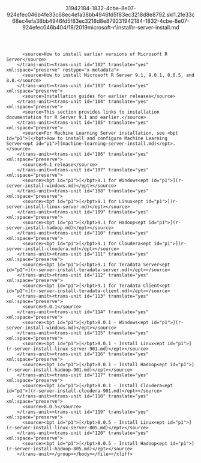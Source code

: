 <?xml version="1.0"?><xliff version="1.2" xmlns="urn:oasis:names:tc:xliff:document:1.2" xmlns:xsi="http://www.w3.org/2001/XMLSchema-instance" xsi:schemaLocation="urn:oasis:names:tc:xliff:document:1.2 xliff-core-1.2-transitional.xsd"><file datatype="xml" original="r-server-install.md" source-language="en-US" target-language="en-US"><header><tool tool-id="mdxliff" tool-name="mdxliff" tool-version="1.0-d1654b2" tool-company="Microsoft" /><xliffext:skl_file_name xmlns:xliffext="urn:microsoft:content:schema:xliffextensions">31942184-1832-4cbe-8e07-924efec046b4fe33c68ec4efa38bb4946fd5f83ec3218d8e8792.skl</xliffext:skl_file_name><xliffext:version xmlns:xliffext="urn:microsoft:content:schema:xliffextensions">1.2</xliffext:version><xliffext:ms.openlocfilehash xmlns:xliffext="urn:microsoft:content:schema:xliffextensions">fe33c68ec4efa38bb4946fd5f83ec3218d8e8792</xliffext:ms.openlocfilehash><xliffext:ms.sourcegitcommit xmlns:xliffext="urn:microsoft:content:schema:xliffextensions">31942184-1832-4cbe-8e07-924efec046b4</xliffext:ms.sourcegitcommit><xliffext:ms.lasthandoff xmlns:xliffext="urn:microsoft:content:schema:xliffextensions">04/18/2019</xliffext:ms.lasthandoff><xliffext:ms.openlocfilepath xmlns:xliffext="urn:microsoft:content:schema:xliffextensions">microsoft-r\install\r-server-install.md</xliffext:ms.openlocfilepath></header><body><group id="content" extype="content"><trans-unit id="101" translate="yes" xml:space="preserve" restype="x-metadata">
          <source>How to install earlier versions of Microsoft R Server</source>
        </trans-unit><trans-unit id="102" translate="yes" xml:space="preserve" restype="x-metadata">
          <source>How to install Microsoft R Server 9.1, 9.0.1, 8.0.5, and 8.0.</source>
        </trans-unit><trans-unit id="103" translate="yes" xml:space="preserve">
          <source>Installation guides for earlier releases</source>
        </trans-unit><trans-unit id="104" translate="yes" xml:space="preserve">
          <source>This section provides links to installation documentation for R Server 9.1 and earlier.</source>
        </trans-unit><trans-unit id="105" translate="yes" xml:space="preserve">
          <source>For Machine Learning Server installation, see <bpt id="p1">[</bpt>How to install and configure Machine Learning Server<ept id="p1">](machine-learning-server-install.md)</ept>.</source>
        </trans-unit><trans-unit id="106" translate="yes" xml:space="preserve">
          <source>9.1 release</source>
        </trans-unit><trans-unit id="107" translate="yes" xml:space="preserve">
          <source><bpt id="p1">[</bpt>9.1 for Windows<ept id="p1">](r-server-install-windows.md)</ept></source>
        </trans-unit><trans-unit id="108" translate="yes" xml:space="preserve">
          <source><bpt id="p1">[</bpt>9.1 for Linux<ept id="p1">](r-server-install-linux-server.md)</ept></source>
        </trans-unit><trans-unit id="109" translate="yes" xml:space="preserve">
          <source><bpt id="p1">[</bpt>9.1 for Hadoop<ept id="p1">](r-server-install-hadoop.md)</ept></source>
        </trans-unit><trans-unit id="110" translate="yes" xml:space="preserve">
          <source><bpt id="p1">[</bpt>9.1 for Cloudera<ept id="p1">](r-server-install-cloudera.md)</ept></source>
        </trans-unit><trans-unit id="111" translate="yes" xml:space="preserve">
          <source><bpt id="p1">[</bpt>9.1 for Teradata Server<ept id="p1">](r-server-install-teradata-server.md)</ept></source>
        </trans-unit><trans-unit id="112" translate="yes" xml:space="preserve">
          <source><bpt id="p1">[</bpt>9.1 for Teradata Client<ept id="p1">](r-server-install-teradata-client.md)</ept></source>
        </trans-unit><trans-unit id="113" translate="yes" xml:space="preserve">
          <source>9.0.1</source>
        </trans-unit><trans-unit id="114" translate="yes" xml:space="preserve">
          <source><bpt id="p1">[</bpt>9.0.1 - Windows<ept id="p1">](r-server-install-windows.md)</ept></source>
        </trans-unit><trans-unit id="115" translate="yes" xml:space="preserve">
          <source><bpt id="p1">[</bpt>9.0.1 - Install Linux<ept id="p1">](r-server-install-linux-server-901.md)</ept></source>
        </trans-unit><trans-unit id="116" translate="yes" xml:space="preserve">
          <source><bpt id="p1">[</bpt>9.0.1 - Install Hadoop<ept id="p1">](r-server-install-hadoop-901.md)</ept></source>
        </trans-unit><trans-unit id="117" translate="yes" xml:space="preserve">
          <source><bpt id="p1">[</bpt>9.0.1 - Install Cloudera<ept id="p1">](r-server-install-cloudera-901.md)</ept></source>
        </trans-unit><trans-unit id="118" translate="yes" xml:space="preserve">
          <source>8.0.5</source>
        </trans-unit><trans-unit id="119" translate="yes" xml:space="preserve">
          <source><bpt id="p1">[</bpt>8.0.5 - Install Linux<ept id="p1">](r-server-install-linux-server-805.md)</ept></source>
        </trans-unit><trans-unit id="120" translate="yes" xml:space="preserve">
          <source><bpt id="p1">[</bpt>8.0.5 - Install Hadoop<ept id="p1">](r-server-install-hadoop-805.md)</ept></source>
        </trans-unit></group></body></file></xliff>